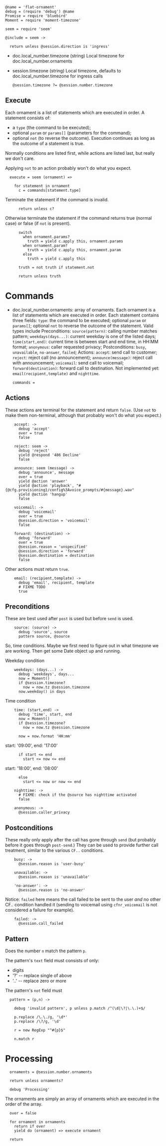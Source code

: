     @name = 'flat-ornament'
    debug = (require 'debug') @name
    Promise = require 'bluebird'
    Moment = require 'moment-timezone'

    seem = require 'seem'

    @include = seem ->

      return unless @session.direction is 'ingress'

* doc.local_number.timezone (string) Local timezone for doc.local_number.ornaments
* session.timezone (string) Local timezone, defaults to doc.local_number.timezone for ingress calls

      @session.timezone ?= @session.number.timezone

Execute
-------

Each ornament is a list of statements which are executed in order.
A statement consists of:
- a `type` (the command to be executed);
- optional `param` or `params[]` (parameters for the command);
- optional `not` (to reverse the outcome).
Execution continues as long as the outcome of a statement is true.

Normally conditions are listed first, while actions are listed last, but really we don't care.

Applying `not` to an action probably won't do what you expect.

      execute = seem (ornament) =>

        for statement in ornament
          c = commands[statement.type]

Terminate the statement if the command is invalid.

          return unless c?

Otherwise terminate the statement if the command returns true (normal case) or false (if `not` is present).

          switch
            when ornament.params?
              truth = yield c.apply this, ornament.params
            when ornament.param?
              truth = yield c.apply this, ornament.param
            else
              truth = yield c.apply this

          truth = not truth if statement.not

          return unless truth

Commands
========

* doc.local_number.ornaments: array of ornaments. Each ornament is a list of statements which are executed in order. Each statement contains three fields: `type`: the command to be executed; optional `param` or `params[]`; optional `not` to reverse the outcome of the statement. Valid types include Preconditions: `source(pattern)`: calling number matches pattern; `weekdays(days...)`: current weekday is one of the listed days; `time(start,end)`: current time is between start and end time, in HH:MM format; `anonymous`: caller requested privacy; Postconditions: `busy`, `unavailable`, `no-answer`, `failed`; Actions: `accept`: send call to customer; `reject`: reject call (no announcement); `announce(message)`: reject call with announcement; `voicemail`: send call to voicemail; `forward(destination)`: forward call to destination. Not implemented yet: `email(recipient,template)` and `nighttime`.

      commands =

Actions
-------

These actions are terminal for the statement and return `false`.
(Use `not` to make them non-terminal, although that probably won't do what you expect.)

        accept: ->
          debug 'accept'
          over = true
          false

        reject: seem ->
          debug 'reject'
          yield @respond '486 Decline'
          false

        announce: seem (message) ->
          debug 'announce', message
          over = true
          yield @action 'answer'
          yield @action 'playback', "#{@cfg.provisioning}/config%3Avoice_prompts/#{message}.wav"
          yield @action 'hangup'
          false

        voicemail: ->
          debug 'voicemail'
          over = true
          @session.direction = 'voicemail'
          false

        forward: (destination) ->
          debug 'forward'
          over = true
          @session.reason = 'unspecified'
          @session.direction = 'forward'
          @session.destination = destination
          false

Other actions must return `true`.

        email: (recipient,template) ->
          debug 'email', recipient, template
          # FIXME TODO
          true


Preconditions
-------------

These are best used after `post` is used but before `send` is used.

        source: (source) ->
          debug 'source', source
          pattern source, @source

So, time conditions.
Maybe we first need to figure out in what timezone we are working.
Then get some Date object up and running.

Weekday condition

        weekdays: (days...) ->
          debug 'weekdays', days...
          now = Moment()
          if @session.timezone?
            now = now.tz @session.timezone
          now.weekday() in days

Time condition

        time: (start,end) ->
          debug 'time', start, end
          now = Moment()
          if @session.timezone?
            now = now.tz @session.timezone

          now = now.format 'HH:mm'

start: '09:00', end: '17:00'

          if start <= end
            start <= now <= end

start: '18:00', end: '08:00'

          else
            start <= now or now <= end

        nighttime: ->
          # FIXME: check if the @source has nighttime activated
          false

        anonymous: ->
          @session.caller_privacy

Postconditions
--------------

These really only apply after the call has gone through `send` (but probably before it goes through `post-send`.)
They can be used to provide further call treatment, similar to the various `CF..` conditions.

        busy: ->
          @session.reason is 'user-busy'

        unavailable: ->
          @session.reason is 'unavailable'

        'no-answer': ->
          @session.reason is 'no-answer'

Notice: `failed` here means the call failed to be sent to the user *and* no other CF.. condition handled it (sending to voicemail using `cfnr_voicemail` is not considered a failure for example).

        failed: ->
          @session.call_failed

Pattern
-------

Does the number `n` match the pattern `p`.

The pattern's `text` field must consists of only:
- digits
- '?' -- replace single of above
- '..' -- replace zero or more

The pattern's `not` field must

      pattern = (p,n) ->

        debug 'invalid pattern', p unless p.match /^(\d|\?|\.\.)+$/

        p.replace /\.\./g, '\d*'
        p.replace /\?/g, '\d'

        r = new RegExp "^#{p}$"

        n.match r

Processing
==========

      ornaments = @session.number.ornaments

      return unless ornaments?

      debug 'Processing'

The ornaments are simply an array of ornaments which are executed in the order of the array.

      over = false

      for ornament in ornaments
        return if over
        yield do (ornament) => execute ornament

      return
